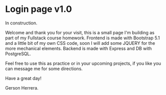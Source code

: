 # Login page v1.0
In construction.

Welcome and thank you for your visit, this is a small page I'm building as part of my Fullstack course homework.
Frontend is made with Bootstrap 5.1 and a little bit of my own CSS code, soon I will add some JQUERY for the more mechanical elements.
Backend is made with Express and DB with PostgreSQL.

Feel free to use this as practice or in your upcoming projects, if you like you can message me for some directions.

Have a great day!

Gerson Herrera.
